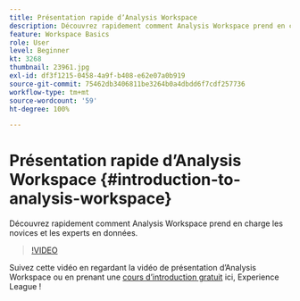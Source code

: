```yaml
---
title: Présentation rapide dʼAnalysis Workspace
description: Découvrez rapidement comment Analysis Workspace prend en charge les novices et les experts en données.
feature: Workspace Basics
role: User
level: Beginner
kt: 3268
thumbnail: 23961.jpg
exl-id: df3f1215-0458-4a9f-b408-e62e07a0b919
source-git-commit: 75462db3406811be3264b0a4dbdd6f7cdf257736
workflow-type: tm+mt
source-wordcount: '59'
ht-degree: 100%

---
```


# Présentation rapide dʼAnalysis Workspace {#introduction-to-analysis-workspace}

Découvrez rapidement comment Analysis Workspace prend en charge les novices et les experts en données.

>[!VIDEO](https://video.tv.adobe.com/v/28165/?quality=12&learn=on)

Suivez cette vidéo en regardant la vidéo de présentation d’Analysis Workspace ou en prenant une [cours d’introduction gratuit](https://experienceleague.adobe.com/?recommended=Analytics-U-1-2020.1.workspace&lang=fr) ici, Experience League !
